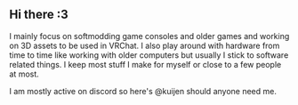 ## Hi there :3
I mainly focus on softmodding game consoles and older games and working on 3D assets to be used in VRChat.
I also play around with hardware from time to time like working with older computers but usually I stick to software related things.
I keep most stuff I make for myself or close to a few people at most.

I am mostly active on discord so here's @kuijen should anyone need me.

